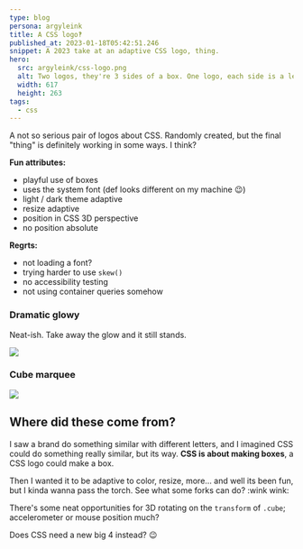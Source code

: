```yaml
---
type: blog
persona: argyleink
title: A CSS logo‽
published_at: 2023-01-18T05:42:51.246
snippet: A 2023 take at an adaptive CSS logo, thing.
hero:
  src: argyleink/css-logo.png
  alt: Two logos, they're 3 sides of a box. One logo, each side is a letter, with C as the top face. The other repeats CSS 3 times per side.
  width: 617
  height: 263
tags: 
  - css
---
```


A not so serious pair of logos about CSS. Randomly created, but the final "thing" is definitely working in some ways. I think?

**Fun attributes:**
- playful use of boxes
- uses the system font (def looks different on my machine 😉)
- light / dark theme adaptive
- resize adaptive
- position in CSS 3D perspective
- no position absolute

**Regrts:**
- not loading a font?
- trying harder to use `skew()`
- no accessibility testing
- not using container queries somehow

### Dramatic glowy

Neat-ish. Take away the glow and it still stands.

![](https://codepen.io/argyleink/embed/preview/jOpMRGE)

### Cube marquee

![](https://codepen.io/argyleink/embed/preview/PoBGgJV)

## Where did these come from?

I saw a brand do something similar with different letters, and I imagined CSS could do something really similar, but its way. **CSS is about making boxes**, a CSS logo could make a box. 

Then I wanted it to be adaptive to color, resize, more… and well its been fun, but I kinda wanna pass the torch. See what some forks can do? :wink wink: 

There's some neat opportunities for 3D rotating on the `transform` of `.cube`; accelerometer or mouse position much?

Does CSS need a new big 4 instead? 😉